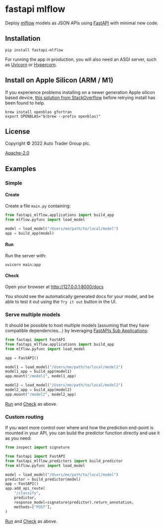 # fastapi mlflow

Deploy [mlflow](https://www.mlflow.org/) models as JSON APIs using [FastAPI](https://fastapi.tiangolo.com) with minimal new code.

## Installation

```shell
pip install fastapi-mlflow
```

For running the app in production, you will also need an ASGI server, such as [Uvicorn](https://www.uvicorn.org) or [Hypercorn](https://gitlab.com/pgjones/hypercorn).

## Install on Apple Silicon (ARM / M1)

If you experience problems installing on a newer generation Apple silicon based device, [this solution from StackOverflow](https://stackoverflow.com/a/67586301) before retrying install has been found to help.

```shell
brew install openblas gfortran
export OPENBLAS="$(brew --prefix openblas)"
```

## License

Copyright © 2022 Auto Trader Group plc.

[Apache-2.0](https://www.apache.org/licenses/LICENSE-2.0)

## Examples

### Simple

#### Create

Create a file `main.py` containing:

```python
from fastapi_mlflow.applications import build_app
from mlflow.pyfunc import load_model

model = load_model("/Users/me/path/to/local/model")
app = build_app(model)
```

#### Run

Run the server with:

```shell
uvicorn main:app
```

#### Check

Open your browser at <http://127.0.0.1:8000/docs>

You should see the automatically generated docs for your model, and be able to test it out using the `Try it out` button in the UI.

### Serve multiple models

It should be possible to host multiple models (assuming that they have compatible dependencies...) by leveraging [FastAPIs Sub Applications](https://fastapi.tiangolo.com/advanced/sub-applications/#sub-applications-mounts):

```python
from fastapi import FastAPI
from fastapi_mlflow.applications import build_app
from mlflow.pyfunc import load_model

app = FastAPI()

model1 = load_model("/Users/me/path/to/local/model1")
model1_app = build_app(model1)
app.mount("/model1", model1_app)

model2 = load_model("/Users/me/path/to/local/model2")
model2_app = build_app(model2)
app.mount("/model2", model2_app)
```

[Run](#run) and [Check](#check) as above.

### Custom routing

If you want more control over where and how the prediction end-point is mounted in your API, you can build the predictor function directly and use it as you need:

```python
from inspect import signature

from fastapi import FastAPI
from fastapi_mlflow.predictors import build_predictor
from mlflow.pyfunc import load_model

model = load_model("/Users/me/path/to/local/model")
predictor = build_predictor(model)
app = FastAPI()
app.add_api_route(
    "/classify",
    predictor,
    response_model=signature(predictor).return_annotation,
    methods=["POST"],
)
```

[Run](#run) and [Check](#check) as above.
